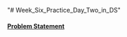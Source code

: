 "# Week_Six_Practice_Day_Two_in_DS" 
#### [Problem Statement](https://docs.google.com/document/d/1fOCPZd3qMqDr3w0EHfd9bB3W4QLv2bfeCg6KnPJa7mI/edit?tab=t.0)